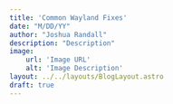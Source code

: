 ```yaml
---
title: 'Common Wayland Fixes'
date: "M/DD/YY"
author: "Joshua Randall"
description: "Description"
image:
    url: 'Image URL'
    alt: 'Image Description'
layout: ../../layouts/BlogLayout.astro
draft: true
---
```


